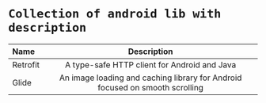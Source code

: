 # `Collection of android lib with description`

| Name     |                                 Description                                  |
| :------- | :--------------------------------------------------------------------------: |
| Retrofit |                 A type-safe HTTP client for Android and Java                 |
| Glide    | An image loading and caching library for Android focused on smooth scrolling |
